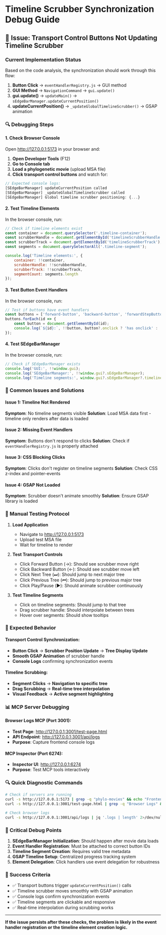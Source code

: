# Timeline Scrubber Synchronization Debug Guide

## 🎯 Issue: Transport Control Buttons Not Updating Timeline Scrubber

### Current Implementation Status

Based on the code analysis, the synchronization should work through this flow:

1. **Button Click** → `eventHandlerRegistry.js` → GUI method
2. **GUI Method** → `NavigationCommand` → `gui.update()`
3. **gui.update()** → `updateMain()` → `sEdgeBarManager.updateCurrentPosition()`
4. **updateCurrentPosition()** → `_updateGlobalTimelineScrubber()` → GSAP animation

### 🔍 Debugging Steps

#### 1. Check Browser Console
Open http://127.0.0.1:5173 in your browser and:

1. **Open Developer Tools** (F12)
2. **Go to Console tab**
3. **Load a phylogenetic movie** (upload MSA file)
4. **Click transport control buttons** and watch for:

```javascript
// Expected console logs:
[SEdgeBarManager] updateCurrentPosition called
[SEdgeBarManager] _updateGlobalTimelineScrubber called
[SEdgeBarManager] Global timeline scrubber positioning: {...}
```

#### 2. Test Timeline Elements
In the browser console, run:

```javascript
// Check if timeline elements exist
const container = document.querySelector('.timeline-container');
const scrubberHandle = document.getElementById('timelineScrubberHandle');
const scrubberTrack = document.getElementById('timelineScrubberTrack');
const segments = document.querySelectorAll('.timeline-segment');

console.log('Timeline elements:', {
    container: !!container,
    scrubberHandle: !!scrubberHandle,
    scrubberTrack: !!scrubberTrack,
    segmentCount: segments.length
});
```

#### 3. Test Button Event Handlers
In the browser console, run:

```javascript
// Test if buttons have event handlers
const buttons = ['forward-button', 'backward-button', 'forwardStepButton', 'backwardStepButton'];
buttons.forEach(id => {
    const button = document.getElementById(id);
    console.log(`${id}:`, !!button, button?.onclick ? 'has onclick' : 'no onclick');
});
```

#### 4. Test SEdgeBarManager
In the browser console, run:

```javascript
// Check if SEdgeBarManager exists
console.log('GUI:', !!window.gui);
console.log('SEdgeBarManager:', !!window.gui?.sEdgeBarManager);
console.log('Timeline segments:', window.gui?.sEdgeBarManager?.timelineSegments?.length);
```

### 🔧 Common Issues and Solutions

#### Issue 1: Timeline Not Rendered
**Symptom**: No timeline segments visible
**Solution**: Load MSA data first - timeline only renders after data is loaded

#### Issue 2: Missing Event Handlers
**Symptom**: Buttons don't respond to clicks
**Solution**: Check if `eventHandlerRegistry.js` is properly attached

#### Issue 3: CSS Blocking Clicks
**Symptom**: Clicks don't register on timeline segments
**Solution**: Check CSS z-index and pointer-events

#### Issue 4: GSAP Not Loaded
**Symptom**: Scrubber doesn't animate smoothly
**Solution**: Ensure GSAP library is loaded

### 🧪 Manual Testing Protocol

1. **Load Application**
   - Navigate to http://127.0.0.1:5173
   - Upload test MSA file
   - Wait for timeline to render

2. **Test Transport Controls**
   - Click Forward Button (→): Should see scrubber move right
   - Click Backward Button (←): Should see scrubber move left
   - Click Next Tree (⏭): Should jump to next major tree
   - Click Previous Tree (⏮): Should jump to previous major tree
   - Click Play/Pause (▶️): Should animate scrubber continuously

3. **Test Timeline Segments**
   - Click on timeline segments: Should jump to that tree
   - Drag scrubber handle: Should interpolate between trees
   - Hover over segments: Should show tooltips

### 🎯 Expected Behavior

#### Transport Control Synchronization:
- **Button Click** → **Scrubber Position Update** → **Tree Display Update**
- **Smooth GSAP Animation** of scrubber handle
- **Console Logs** confirming synchronization events

#### Timeline Scrubbing:
- **Segment Clicks** → **Navigation to specific tree**
- **Drag Scrubbing** → **Real-time tree interpolation**
- **Visual Feedback** → **Active segment highlighting**

### 📊 MCP Server Debugging

#### Browser Logs MCP (Port 3001):
- **Test Page**: http://127.0.0.1:3001/test-page.html
- **API Endpoint**: http://127.0.0.1:3001/api/logs
- **Purpose**: Capture frontend console logs

#### MCP Inspector (Port 6274):
- **Inspector UI**: http://127.0.0.1:6274
- **Purpose**: Test MCP tools interactively

### 🔍 Quick Diagnostic Commands

```bash
# Check if servers are running
curl -s http://127.0.0.1:5173 | grep -q "phylo-movies" && echo "Frontend OK" || echo "Frontend DOWN"
curl -s http://127.0.0.1:3001/test-page.html | grep -q "Browser Logs" && echo "MCP OK" || echo "MCP DOWN"

# Check browser logs
curl -s http://127.0.0.1:3001/api/logs | jq '.logs | length' 2>/dev/null || echo "No logs"
```

### 🚨 Critical Debug Points

1. **SEdgeBarManager Initialization**: Should happen after movie data loads
2. **Event Handler Registration**: Must be attached to correct button IDs
3. **Timeline Segment Creation**: Requires valid tree metadata
4. **GSAP Timeline Setup**: Centralized progress tracking system
5. **Element Delegation**: Click handlers use event delegation for robustness

### 🎯 Success Criteria

- ✅ Transport buttons trigger `updateCurrentPosition()` calls
- ✅ Timeline scrubber moves smoothly with GSAP animation
- ✅ Console logs confirm synchronization events
- ✅ Timeline segments are clickable and responsive
- ✅ Real-time interpolation during scrubbing works

---

**If the issue persists after these checks, the problem is likely in the event handler registration or the timeline element creation logic.**